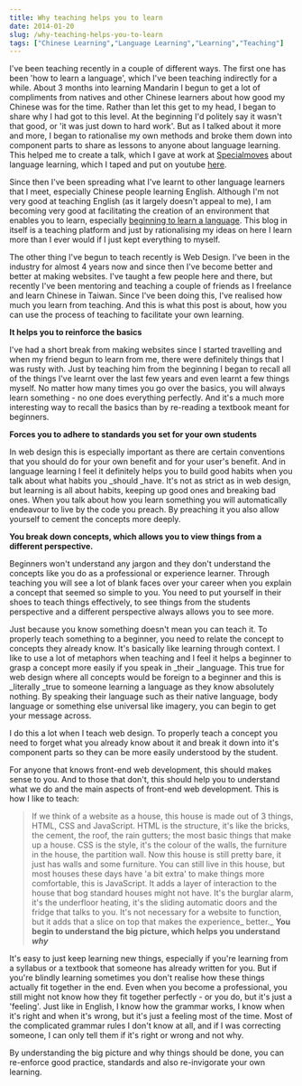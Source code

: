 ```yaml
---
title: Why teaching helps you to learn
date: 2014-01-20
slug: /why-teaching-helps-you-to-learn
tags: ["Chinese Learning","Language Learning","Learning","Teaching"]
---
```


I've been teaching recently in a couple of different ways. The first one has been 'how to learn a language', which I've been teaching indirectly for a while. About 3 months into learning Mandarin I begun to get a lot of compliments from natives and other Chinese learners about how good my Chinese was for the time. Rather than let this get to my head, I began to share why I had got to this level. At the beginning I'd politely say it wasn't that good, or 'it was just down to hard work'. But as I talked about it more and more, I began to rationalise my own methods and broke them down into component parts to share as lessons to anyone about language learning. This helped me to create a talk, which I gave at work at [Specialmoves](http://www.specialmoves.com) about language learning, which I taped and put on youtube [here](http://old.jefflau.net/learning-a-language-in-5-months/).

Since then I've been spreading what I've learnt to other language learners that I meet, especially Chinese people learning English. Although I'm not very good at teaching English (as it largely doesn't appeal to me), I am becoming very good at facilitating the creation of an environment that enables you to learn, especially [beginning to learn a language](http://old.jefflau.net/how-to-start-learning-a-new-language/). This blog in itself is a teaching platform and just by rationalising my ideas on here I learn more than I ever would if I just kept everything to myself.

The other thing I've begun to teach recently is Web Design. I've been in the industry for almost 4 years now and since then I've become better and better at making websites. I've taught a few people here and there, but recently I've been mentoring and teaching a couple of friends as I freelance and learn Chinese in Taiwan. Since I've been doing this, I've realised how much you learn from teaching. And this is what this post is about, how you can use the process of teaching to facilitate your own learning.

**It helps you to reinforce the basics**

I've had a short break from making websites since I started travelling and when my friend begun to learn from me, there were definitely things that I was rusty with. Just by teaching him from the beginning I began to recall all of the things I've learnt over the last few years and even learnt a few things myself. No matter how many times you go over the basics, you will always learn something - no one does everything perfectly. And it's a much more interesting way to recall the basics than by re-reading a textbook meant for beginners.

**Forces you to adhere to standards you set for your own students**

In web design this is especially important as there are certain conventions that you should do for your own benefit and for your user's benefit. And in language learning I feel it definitely helps you to build good habits when you talk about what habits you _should _have. It's not as strict as in web design, but learning is all about habits, keeping up good ones and breaking bad ones. When you talk about how you learn something you will automatically endeavour to live by the code you preach. By preaching it you also allow yourself to cement the concepts more deeply.

**You break down concepts, which allows you  to view things from a different perspective.**

Beginners won't understand any jargon and they don't understand the concepts like you do as a professional or experience learner. Through teaching you will see a lot of blank faces over your career when you explain a concept that seemed so simple to you. You need to put yourself in their shoes to teach things effectively, to see things from the students perspective and a different perspective always allows you to see more.

Just because you know something doesn't mean you can teach it. To properly teach something to a beginner, you need to relate the concept to concepts they already know. It's basically like learning through context. I like to use a lot of metaphors when teaching and I feel it helps a beginner to grasp a concept more easily if you speak in _their _language. This true for web design where all concepts would be foreign to a beginner and this is _literally _true to someone learning a language as they know absolutely nothing. By speaking their language such as their native language, body language or something else universal like imagery, you can begin to get your message across.

I do this a lot when I teach web design. To properly teach a concept you need to forget what you already know about it and break it down into it's component parts so they can be more easily understood by the student.

For anyone that knows front-end web development, this should makes sense to you. And to those that don't, this should help you to understand what we do and the main aspects of front-end web development. This is how I like to teach:
> If we think of a website as a house, this house is made out of 3 things, HTML, CSS and JavaScript. HTML is the structure, it's like the bricks, the cement, the roof, the rain gutters; the most basic things that make up a house. CSS is the style, it's the colour of the walls, the furniture in the house, the partition wall. Now this house is still pretty bare, it just has walls and some furniture. You can still live in this house, but most houses these days have 'a bit extra' to make things more comfortable, this is JavaScript. It adds a layer of interaction to the house that bog standard houses might not have. It's the burglar alarm, it's the underfloor heating, it's the sliding automatic doors and the fridge that talks to you. It's not necessary for a website to function, but it adds that a slice on top that makes the experience_ better._
**You begin to understand the big picture, which helps you understand _why_**

It's easy to just keep learning new things, especially if you're learning from a syllabus or a textbook that someone has already written for you. But if you're blindly learning sometimes you don't realise how these things actually fit together in the end. Even when you become a professional, you still might not know how they fit together perfectly - or you do, but it's just a 'feeling'. Just like in English, I know how the grammar works, I know when it's right and when it's wrong, but it's just a feeling most of the time. Most of the complicated grammar rules I don't know at all, and if I was correcting someone, I can only tell them if it's right or wrong and not why.

By understanding the big picture and why things should be done, you can re-enforce good practice, standards and also re-invigorate your own learning.
